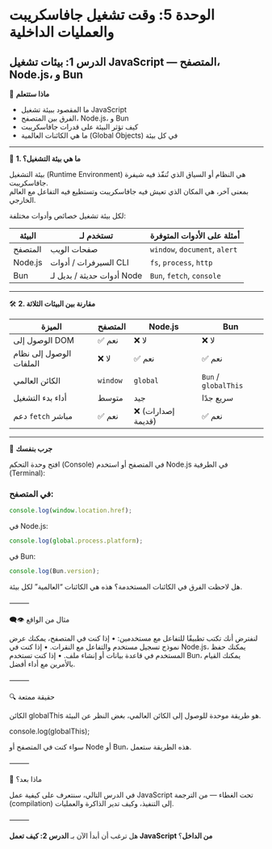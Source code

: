 # الوحدة 5: وقت تشغيل جافاسكريبت والعمليات الداخلية  


## الدرس 1: بيئات تشغيل JavaScript — المتصفح، Node.js، و Bun

🧠 **ماذا ستتعلم**
* ما المقصود ببيئة تشغيل JavaScript
* الفرق بين المتصفح، Node.js، و Bun
* كيف تؤثر البيئة على قدرات جافاسكريبت
* ما هي الكائنات العالمية (Global Objects) في كل بيئة

---

🧾 **1. ما هي بيئة التشغيل؟**

بيئة التشغيل (Runtime Environment) هي النظام أو السياق الذي تُنفّذ فيه شيفرة جافاسكريبت.  
بمعنى آخر، هي المكان الذي تعيش فيه جافاسكريبت وتستطيع فيه التفاعل مع العالم الخارجي.

لكل بيئة تشغيل خصائص وأدوات مختلفة:

| البيئة        | تستخدم لـ               | أمثلة على الأدوات المتوفرة |
|---------------|--------------------------|-----------------------------|
| المتصفح       | صفحات الويب              | `window`, `document`, `alert` |
| Node.js       | السيرفرات / أدوات CLI    | `fs`, `process`, `http`     |
| Bun           | أدوات حديثة / بديل لـ Node | `Bun`, `fetch`, `console`    |

---

🛠️ **2. مقارنة بين البيئات الثلاثة**

| الميزة                  | المتصفح        | Node.js         | Bun              |
|-------------------------|----------------|------------------|------------------|
| الوصول إلى DOM         | ✅ نعم         | ❌ لا            | ❌ لا             |
| الوصول إلى نظام الملفات | ❌ لا         | ✅ نعم           | ✅ نعم            |
| الكائن العالمي          | `window`       | `global`         | `Bun` / `globalThis` |
| أداء بدء التشغيل        | متوسط          | جيد              | سريع جدًا         |
| دعم `fetch` مباشر       | ✅ نعم         | ❌ (إصدارات قديمة) | ✅ نعم            |

---

🧪 **جرب بنفسك**

افتح وحدة التحكم (Console) في المتصفح أو استخدم Node.js في الطرفية (Terminal):

### في المتصفح:
```javascript
console.log(window.location.href);
```
في Node.js:
```javascript
console.log(global.process.platform);
```
في Bun:
```javascript
console.log(Bun.version);
```
هل لاحظت الفرق في الكائنات المستخدمة؟ هذه هي الكائنات “العالمية” لكل بيئة.

⸻

👁️‍🗨️ مثال من الواقع

لنفترض أنك تكتب تطبيقًا للتفاعل مع مستخدمين:
	•	إذا كنت في المتصفح، يمكنك عرض نموذج تسجيل مستخدم والتفاعل مع النقرات.
	•	إذا كنت في Node.js، يمكنك حفظ المستخدم في قاعدة بيانات أو إنشاء ملف.
	•	إذا كنت تستخدم Bun، يمكنك القيام بالأمرين مع أداء أفضل.

⸻

🔍 حقيقة ممتعة

الكائن globalThis هو طريقة موحدة للوصول إلى الكائن العالمي، بغض النظر عن البيئة.

console.log(globalThis);

سواء كنت في المتصفح أو Node أو Bun، هذه الطريقة ستعمل.

⸻

🚀 ماذا بعد؟

في الدرس التالي، سنتعرف على كيفية عمل JavaScript تحت الغطاء — من الترجمة (compilation) إلى التنفيذ، وكيف تدير الذاكرة والعمليات.

⸻


هل ترغب أن أبدأ الآن بـ **الدرس 2: كيف تعمل JavaScript من الداخل**؟